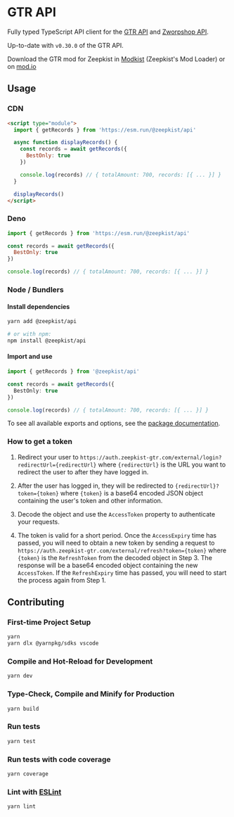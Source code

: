 # GTR API

Fully typed TypeScript API client for the [GTR API](https://api.zeepkist-gtr.com) and [Zworpshop API](https://api.zworpshop.com/swagger).

Up-to-date with `v0.30.0` of the GTR API.

Download the GTR mod for Zeepkist in [Modkist](https://zeepkist.fandom.com/wiki/Modkist_(Mod_Manager)) (Zeepkist's Mod Loader) or on [mod.io](https://zeepkist.mod.io/zeepkist-gtr)

## Usage

### CDN

```html
<script type="module">
  import { getRecords } from 'https://esm.run/@zeepkist/api'

  async function displayRecords() {
    const records = await getRecords({
      BestOnly: true
    })

    console.log(records) // { totalAmount: 700, records: [{ ... }] }
  }

  displayRecords()
</script>
```

### Deno

```js
import { getRecords } from 'https://esm.run/@zeepkist/api'

const records = await getRecords({
  BestOnly: true
})

console.log(records) // { totalAmount: 700, records: [{ ... }] }
```


### Node / Bundlers

#### Install dependencies

```sh
yarn add @zeepkist/api

# or with npm:
npm install @zeepkist/api
```

#### Import and use

```ts
import { getRecords } from '@zeepkist/api'

const records = await getRecords({
  BestOnly: true
})

console.log(records) // { totalAmount: 700, records: [{ ... }] }
```

To see all available exports and options, see the [package documentation](https://zeepkist.github.io/gtr-client).

### How to get a token

1. Redirect your user to `https://auth.zeepkist-gtr.com/external/login?redirectUrl={redirectUrl}` where `{redirectUrl}` is the URL you want to redirect the user to after they have logged in.

2. After the user has logged in, they will be redirected to `{redirectUrl}?token={token}` where `{token}` is a base64 encoded JSON object containing the user's token and other information.

3. Decode the object and use the `AccessToken` property to authenticate your requests.

4. The token is valid for a short period. Once the `AccessExpiry` time has passed, you will need to obtain a new token by sending a request to `https://auth.zeepkist-gtr.com/external/refresh?token={token}` where `{token}` is the `RefreshToken` from the decoded object in Step 3. The response will be a base64 encoded object containing the new `AccessToken`. If the `RefreshExpiry` time has passed, you will need to start the process again from Step 1.

## Contributing

### First-time Project Setup

```sh
yarn
yarn dlx @yarnpkg/sdks vscode
```

### Compile and Hot-Reload for Development

```sh
yarn dev
```

### Type-Check, Compile and Minify for Production

```sh
yarn build
```

### Run tests

```sh
yarn test
```

### Run tests with code coverage

```sh
yarn coverage
```

### Lint with [ESLint](https://eslint.org/)

```sh
yarn lint
```
